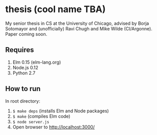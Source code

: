 # thesis (cool name TBA)

My senior thesis in CS at the University of Chicago, advised by Borja Sotomayor and (unofficially) Ravi Chugh and Mike Wilde (CI/Argonne). Paper coming soon.

## Requires

1. Elm 0.15 (elm-lang.org)
2. Node.js 0.12
3. Python 2.7

## How to run

In root directory:

1. `$ make deps` (installs Elm and Node packages)
2. `$ make` (compiles Elm code)
3. `$ node server.js`
3. Open browser to [http://localhost:3000/](http://localhost:3000/)
